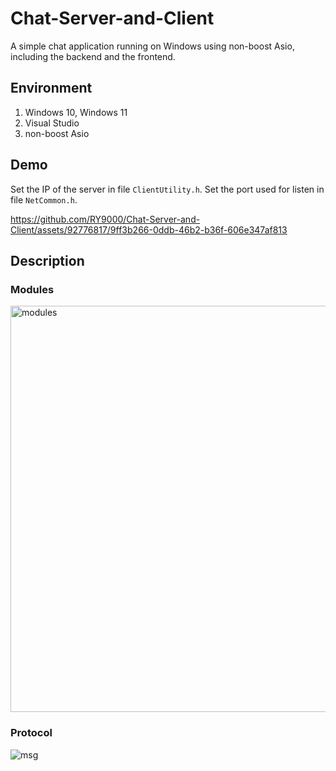 # Chat-Server-and-Client

A simple chat application running on Windows using non-boost Asio, including the backend and the frontend.

## Environment

1. Windows 10, Windows 11
2. Visual Studio
3. non-boost Asio

## Demo

Set the IP of the server in file `ClientUtility.h`. Set the port used for listen in file `NetCommon.h`. 

https://github.com/RY9000/Chat-Server-and-Client/assets/92776817/9ff3b266-0ddb-46b2-b36f-606e347af813

## Description

### Modules

<img width="650" alt="modules" src="https://github.com/RY9000/Chat-Server-and-Client/assets/92776817/6ad345c5-bee7-4df0-869d-5ec15fc4cc71">

### Protocol

![msg](https://github.com/RY9000/Chat-Server-and-Client-/assets/92776817/3e33b4fb-f0b1-435b-a628-36c175f70b89)
